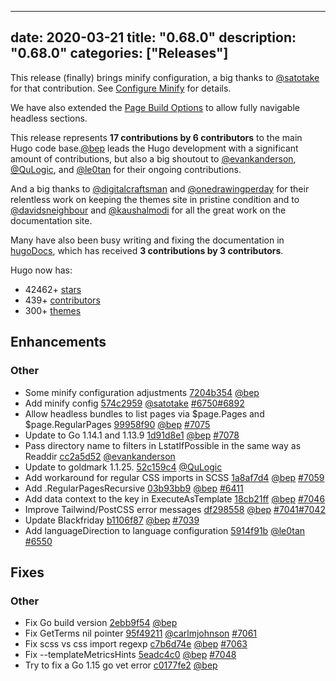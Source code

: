 
---
date: 2020-03-21
title: "0.68.0"
description: "0.68.0"
categories: ["Releases"]
---

	
This release (finally) brings minify configuration, a big thanks to [@satotake](https://github.com/satotake) for that contribution. See [Configure Minify](https://gohugo.io/getting-started/configuration/#configure-minify) for details.

We have also extended the [Page Build Options](https://gohugo.io/content-management/build-options/) to allow fully navigable headless sections.

This release represents **17 contributions by 6 contributors** to the main Hugo code base.[@bep](https://github.com/bep) leads the Hugo development with a significant amount of contributions, but also a big shoutout to [@evankanderson](https://github.com/evankanderson), [@QuLogic](https://github.com/QuLogic), and [@le0tan](https://github.com/le0tan) for their ongoing contributions.

And a big thanks to [@digitalcraftsman](https://github.com/digitalcraftsman) and [@onedrawingperday](https://github.com/onedrawingperday) for their relentless work on keeping the themes site in pristine condition and to [@davidsneighbour](https://github.com/davidsneighbour) and [@kaushalmodi](https://github.com/kaushalmodi) for all the great work on the documentation site.

Many have also been busy writing and fixing the documentation in [hugoDocs](https://github.com/gohugoio/hugoDocs), 
which has received **3 contributions by 3 contributors**.

Hugo now has:

* 42462+ [stars](https://github.com/gohugoio/hugo/stargazers)
* 439+ [contributors](https://github.com/gohugoio/hugo/graphs/contributors)
* 300+ [themes](http://themes.gohugo.io/)

## Enhancements

### Other

* Some minify configuration adjustments [7204b354](https://github.com/gohugoio/hugo/commit/7204b354a9f46778f068a4712447d6d4fefbefd8) [@bep](https://github.com/bep) 
* Add minify config [574c2959](https://github.com/gohugoio/hugo/commit/574c2959b8d3338764fa1db102a5e0fd6ed322d9) [@satotake](https://github.com/satotake) [#6750](https://github.com/gohugoio/hugo/issues/6750)[#6892](https://github.com/gohugoio/hugo/issues/6892)
* Allow headless bundles to list pages via $page.Pages and $page.RegularPages [99958f90](https://github.com/gohugoio/hugo/commit/99958f90fedec11d749a1397300860aa8e8459c2) [@bep](https://github.com/bep) [#7075](https://github.com/gohugoio/hugo/issues/7075)
* Update to Go 1.14.1 and 1.13.9 [1d91d8e1](https://github.com/gohugoio/hugo/commit/1d91d8e14b13bd135dc4d4a901fc936c9649b219) [@bep](https://github.com/bep) [#7078](https://github.com/gohugoio/hugo/issues/7078)
* Pass directory name to filters in LstatIfPossible in the same way as Readdir [cc2a5d52](https://github.com/gohugoio/hugo/commit/cc2a5d52a4ad188d93aeb2d51d5c19c7661e098d) [@evankanderson](https://github.com/evankanderson) 
* Update to goldmark 1.1.25. [52c159c4](https://github.com/gohugoio/hugo/commit/52c159c452ab7f48369b5cc9ecc57ecc8dc91654) [@QuLogic](https://github.com/QuLogic) 
* Add workaround for regular CSS imports in SCSS [1a8af7d4](https://github.com/gohugoio/hugo/commit/1a8af7d4f087256710ae0bdf504ed53c0c24a211) [@bep](https://github.com/bep) [#7059](https://github.com/gohugoio/hugo/issues/7059)
* Add .RegularPagesRecursive [03b93bb9](https://github.com/gohugoio/hugo/commit/03b93bb9884ea479c855c2699e8c7b039dce6224) [@bep](https://github.com/bep) [#6411](https://github.com/gohugoio/hugo/issues/6411)
* Add data context to the key in ExecuteAsTemplate [18cb21ff](https://github.com/gohugoio/hugo/commit/18cb21ff2e4a60e7094908e4d6113a9d5a086316) [@bep](https://github.com/bep) [#7046](https://github.com/gohugoio/hugo/issues/7046)
* Improve Tailwind/PostCSS error messages [df298558](https://github.com/gohugoio/hugo/commit/df298558a5a5b747288d9656402af85e0ac75a43) [@bep](https://github.com/bep) [#7041](https://github.com/gohugoio/hugo/issues/7041)[#7042](https://github.com/gohugoio/hugo/issues/7042)
* Update Blackfriday [b1106f87](https://github.com/gohugoio/hugo/commit/b1106f8715cac3544b8ea662b969336fe56fa047) [@bep](https://github.com/bep) [#7039](https://github.com/gohugoio/hugo/issues/7039)
* Add languageDirection to language configuration [5914f91b](https://github.com/gohugoio/hugo/commit/5914f91b6c980e42693661d5fd5640e237691df6) [@le0tan](https://github.com/le0tan) [#6550](https://github.com/gohugoio/hugo/issues/6550)

## Fixes

### Other

* Fix Go build version [2ebb9f54](https://github.com/gohugoio/hugo/commit/2ebb9f5484162062c74698237bcdaa31cb8666b9) [@bep](https://github.com/bep) 
* Fix GetTerms nil pointer [95f49211](https://github.com/gohugoio/hugo/commit/95f492114e33fc6e4d9dcfd2b7c1eca5c50d755f) [@carlmjohnson](https://github.com/carlmjohnson) [#7061](https://github.com/gohugoio/hugo/issues/7061)
* Fix scss vs css import regexp [c7b6d74e](https://github.com/gohugoio/hugo/commit/c7b6d74e898c78da9f5e272e528ff9654206576e) [@bep](https://github.com/bep) [#7063](https://github.com/gohugoio/hugo/issues/7063)
* Fix --templateMetricsHints [5eadc4c0](https://github.com/gohugoio/hugo/commit/5eadc4c0a8e5c51e72670591c4b7877e79c15e3c) [@bep](https://github.com/bep) [#7048](https://github.com/gohugoio/hugo/issues/7048)
* Try to fix a Go 1.15 go vet error [c0177fe2](https://github.com/gohugoio/hugo/commit/c0177fe2b28eb09d1534e62370849c3f1d70b40f) [@bep](https://github.com/bep) 





